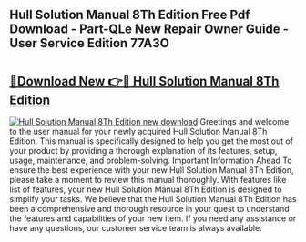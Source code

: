 ## Hull Solution Manual 8Th Edition Free Pdf Download - Part-QLe New Repair Owner Guide - User Service Edition 77A3O

# <h2><a href="http://bc82495.oget.top/?id=Hull+Solution+Manual+8Th+Edition">🔗Download New 👉🔴 Hull Solution Manual 8Th Edition</a></h2>

[![Hull Solution Manual 8Th Edition new download](https://i.imgur.com/5g1atiW.png)](http://bc82495.oget.top/?id=Hull+Solution+Manual+8Th+Edition)
Greetings and welcome to the user manual for your newly acquired Hull Solution Manual 8Th Edition. This manual is specifically designed to help you get the most out of your product by providing a thorough explanation of its features, setup, usage, maintenance, and problem-solving. Important Information Ahead To ensure the best experience with your new Hull Solution Manual 8Th Edition, please take a moment to review this manual thoroughly. With features like list of features, your new Hull Solution Manual 8Th Edition is designed to simplify your tasks. We believe that the Hull Solution Manual 8Th Edition has been a comprehensive and thorough resource in your quest to understand the features and capabilities of your new item. If you need any assistance or have any questions, our customer service team is always available.
